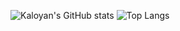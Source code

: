 ![Kaloyan's GitHub stats](https://github-readme-stats.vercel.app/api?username=KaloyanTsotsev&show_icons=true&theme=github_dark)     ![Top Langs](https://github-readme-stats.vercel.app/api/top-langs/?username=KaloyanTsotsev&theme=github_dark)
